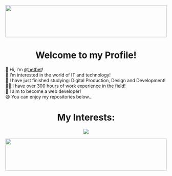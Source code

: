 <!-- Separator -->
<p align="center">
  <img src="https://github.com/hetbet/hetbet/blob/main/bannerblock.jfif?raw=true" width="100%" height="100px"/>
</p>

<!-- Profile -->
<h1 align="center">Welcome to my Profile!</h1>
  👋 Hi, I’m <a href="https://github.com/hetbet">@hetbet</a>!<br />
  👀 I’m interested in the world of IT and technology!<br />
  📖 I have just finished studying: Digital Production, Design and Development!<br />
  👷‍♂️ I have over 300 hours of work experience in the field!<br />
  🚧 I aim to become a web developer!<br />
  😄 You can enjoy my repositories below...

<!-- Languages -->
<h1 align="center">My Interests:</h1>
<p align="center">
  <img src="https://skillicons.dev/icons?i=html,css,js,php,python,mysql,cs,github,tailwind,react,ts" />
</p>

<!-- Separator -->
<p align="center">
  <img src="https://github.com/hetbet/hetbet/blob/main/bannerblock.jfif?raw=true" width="100%" height="100px"/>
</p>
